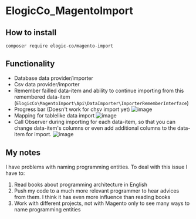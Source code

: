 # ElogicCo_MagentoImport

## How to install
`composer require elogic-co/magento-import`

## Functionality
- Database data provider/importer
- Csv data provider/importer
- Remember failled data-item and ability to continue importing from this remembered data-item (`ElogicCo\MagentoImport\Api\DataImporter\ImporterRememberInterface`)
- Progress bar (Doesn't work for chsv import yet)
![image](https://user-images.githubusercontent.com/64845469/195119397-08e732cc-3d02-47a2-901e-78ad41ae522b.png)
- Mapping for tablelike data import
![image](https://user-images.githubusercontent.com/64845469/195119862-f83ab116-defa-4e55-a0a4-dd57250a3627.png)
- Call Observer during importing for each data-item, so that you can change data-item's columns or even add additional columns to the data-item for import.
![image](https://user-images.githubusercontent.com/64845469/195115569-8fd53c18-2861-4d3c-8953-e8b4d96aca56.png)

## My notes
I have problems with naming programming entities. To deal with this issue I have to:
1. Read books about programming architecture in English
2. Push my code to a much more relevant programmer to hear advices from them. I think it has even  more influence than reading books
3. Work with different projects, not with Magento only to see many ways to name programming entities
